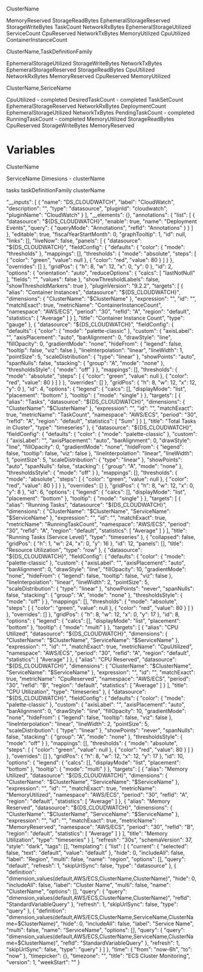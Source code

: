 ClusterName

MemoryReserved
StorageReadBytes
EphemeralStorageReserved
StorageWriteBytes
TaskCount
NetworkRxBytes
EphemeralStorageUtilized
ServiceCount
CpuReserved
NetworkTxBytes
MemoryUtilized
CpuUtilized
ContainerInstanceCount


ClusterName,TaskDefinitionFamily

EphemeralStorageUtilized
StorageWriteBytes
NetworkTxBytes
EphemeralStorageReserved
StorageReadBytes
CpuUtilized
NetworkRxBytes
MemoryReserved
CpuReserved
MemoryUtilized

ClusterName,SericeName

CpuUtilized - completed 
DesiredTaskCount - completed 
TaskSetCount
EphemeralStorageReserved
NetworkRxBytes
DeploymentCount
EphemeralStorageUtilized
NetworkTxBytes
PendingTaskCount - completed
RunningTaskCount - completed 
MemoryUtilized
StorageReadBytes
CpuReserved
StorageWriteBytes
MemoryReserved

# Variables 
ClusterName

ServiceName
Dimesions - clusterName

tasks
taskDefinitionFamily clusterName


"__inputs": [
    {
      "name": "DS_CLOUDWATCH",
      "label": "CloudWatch",
      "description": "",
      "type": "datasource",
      "pluginId": "cloudwatch",
      "pluginName": "CloudWatch"
    }
  ],
  "__elements": {},
  "annotations": {
    "list": [
      {
        "datasource": "${DS_CLOUDWATCH}",
        "enable": true,
        "name": "Deployment Events",
        "query": {
          "queryMode": "Annotations",
          "refId": "Annotations"
        }
      }
    ]
  },
  "editable": true,
  "fiscalYearStartMonth": 0,
  "graphTooltip": 1,
  "id": null,
  "links": [],
  "liveNow": false,
  "panels": [
    {
      "datasource": "${DS_CLOUDWATCH}",
      "fieldConfig": {
        "defaults": {
          "color": {
            "mode": "thresholds"
          },
          "mappings": [],
          "thresholds": {
            "mode": "absolute",
            "steps": [
              {
                "color": "green",
                "value": null
              },
              {
                "color": "red",
                "value": 80
              }
            ]
          }
        },
        "overrides": []
      },
      "gridPos": {
        "h": 8,
        "w": 12,
        "x": 0,
        "y": 0
      },
      "id": 2,
      "options": {
        "orientation": "auto",
        "reduceOptions": {
          "calcs": [
            "lastNotNull"
          ],
          "fields": "",
          "values": false
        },
        "showThresholdLabels": false,
        "showThresholdMarkers": true
      },
      "pluginVersion": "9.2.2",
      "targets": [
        {
          "alias": "Container Instances",
          "datasource": "${DS_CLOUDWATCH}",
          "dimensions": {
            "ClusterName": "$ClusterName"
          },
          "expression": "",
          "id": "",
          "matchExact": true,
          "metricName": "ContainerInstanceCount",
          "namespace": "AWS/ECS",
          "period": "30",
          "refId": "A",
          "region": "default",
          "statistics": [
            "Average"
          ]
        }
      ],
      "title": "Container Instance Count",
      "type": "gauge"
    },
    {
      "datasource": "${DS_CLOUDWATCH}",
      "fieldConfig": {
        "defaults": {
          "color": {
            "mode": "palette-classic"
          },
          "custom": {
            "axisLabel": "",
            "axisPlacement": "auto",
            "barAlignment": 0,
            "drawStyle": "line",
            "fillOpacity": 0,
            "gradientMode": "none",
            "hideFrom": {
              "legend": false,
              "tooltip": false,
              "viz": false
            },
            "lineInterpolation": "linear",
            "lineWidth": 1,
            "pointSize": 5,
            "scaleDistribution": {
              "type": "linear"
            },
            "showPoints": "auto",
            "spanNulls": false,
            "stacking": {
              "group": "A",
              "mode": "none"
            },
            "thresholdsStyle": {
              "mode": "off"
            }
          },
          "mappings": [],
          "thresholds": {
            "mode": "absolute",
            "steps": [
              {
                "color": "green",
                "value": null
              },
              {
                "color": "red",
                "value": 80
              }
            ]
          }
        },
        "overrides": []
      },
      "gridPos": {
        "h": 8,
        "w": 12,
        "x": 12,
        "y": 0
      },
      "id": 4,
      "options": {
        "legend": {
          "calcs": [],
          "displayMode": "list",
          "placement": "bottom"
        },
        "tooltip": {
          "mode": "single"
        }
      },
      "targets": [
        {
          "alias": "Tasks",
          "datasource": "${DS_CLOUDWATCH}",
          "dimensions": {
            "ClusterName": "$ClusterName"
          },
          "expression": "",
          "id": "",
          "matchExact": true,
          "metricName": "TaskCount",
          "namespace": "AWS/ECS",
          "period": "30",
          "refId": "A",
          "region": "default",
          "statistics": [
            "Sum"
          ]
        }
      ],
      "title": "Total Tasks in Cluster",
      "type": "timeseries"
    },
    {
      "datasource": "${DS_CLOUDWATCH}",
      "fieldConfig": {
        "defaults": {
          "color": {
            "mode": "palette-classic"
          },
          "custom": {
            "axisLabel": "",
            "axisPlacement": "auto",
            "barAlignment": 0,
            "drawStyle": "line",
            "fillOpacity": 0,
            "gradientMode": "none",
            "hideFrom": {
              "legend": false,
              "tooltip": false,
              "viz": false
            },
            "lineInterpolation": "linear",
            "lineWidth": 1,
            "pointSize": 5,
            "scaleDistribution": {
              "type": "linear"
            },
            "showPoints": "auto",
            "spanNulls": false,
            "stacking": {
              "group": "A",
              "mode": "none"
            },
            "thresholdsStyle": {
              "mode": "off"
            }
          },
          "mappings": [],
          "thresholds": {
            "mode": "absolute",
            "steps": [
              {
                "color": "green",
                "value": null
              },
              {
                "color": "red",
                "value": 80
              }
            ]
          }
        },
        "overrides": []
      },
      "gridPos": {
        "h": 8,
        "w": 12,
        "x": 0,
        "y": 8
      },
      "id": 6,
      "options": {
        "legend": {
          "calcs": [],
          "displayMode": "list",
          "placement": "bottom"
        },
        "tooltip": {
          "mode": "single"
        }
      },
      "targets": [
        {
          "alias": "Running Tasks",
          "datasource": "${DS_CLOUDWATCH}",
          "dimensions": {
            "ClusterName": "$ClusterName",
            "ServiceName": "$ServiceName"
          },
          "expression": "",
          "id": "",
          "matchExact": true,
          "metricName": "RunningTaskCount",
          "namespace": "AWS/ECS",
          "period": "30",
          "refId": "A",
          "region": "default",
          "statistics": [
            "Average"
          ]
        }
      ],
      "title": "Running Tasks (Service Level)",
      "type": "timeseries"
    },
    {
      "collapsed": false,
      "gridPos": {
        "h": 1,
        "w": 24,
        "x": 0,
        "y": 16
      },
      "id": 12,
      "panels": [],
      "title": "Resource Utilization",
      "type": "row"
    },
    {
      "datasource": "${DS_CLOUDWATCH}",
      "fieldConfig": {
        "defaults": {
          "color": {
            "mode": "palette-classic"
          },
          "custom": {
            "axisLabel": "",
            "axisPlacement": "auto",
            "barAlignment": 0,
            "drawStyle": "line",
            "fillOpacity": 10,
            "gradientMode": "none",
            "hideFrom": {
              "legend": false,
              "tooltip": false,
              "viz": false
            },
            "lineInterpolation": "linear",
            "lineWidth": 2,
            "pointSize": 5,
            "scaleDistribution": {
              "type": "linear"
            },
            "showPoints": "never",
            "spanNulls": false,
            "stacking": {
              "group": "A",
              "mode": "none"
            },
            "thresholdsStyle": {
              "mode": "off"
            }
          },
          "mappings": [],
          "thresholds": {
            "mode": "absolute",
            "steps": [
              {
                "color": "green",
                "value": null
              },
              {
                "color": "red",
                "value": 80
              }
            ]
          }
        },
        "overrides": []
      },
      "gridPos": {
        "h": 8,
        "w": 12,
        "x": 0,
        "y": 17
      },
      "id": 8,
      "options": {
        "legend": {
          "calcs": [],
          "displayMode": "list",
          "placement": "bottom"
        },
        "tooltip": {
          "mode": "multi"
        }
      },
      "targets": [
        {
          "alias": "CPU Utilized",
          "datasource": "${DS_CLOUDWATCH}",
          "dimensions": {
            "ClusterName": "$ClusterName",
            "ServiceName": "$ServiceName"
          },
          "expression": "",
          "id": "",
          "matchExact": true,
          "metricName": "CpuUtilized",
          "namespace": "AWS/ECS",
          "period": "30",
          "refId": "A",
          "region": "default",
          "statistics": [
            "Average"
          ]
        },
        {
          "alias": "CPU Reserved",
          "datasource": "${DS_CLOUDWATCH}",
          "dimensions": {
            "ClusterName": "$ClusterName",
            "ServiceName": "$ServiceName"
          },
          "expression": "",
          "id": "",
          "matchExact": true,
          "metricName": "CpuReserved",
          "namespace": "AWS/ECS",
          "period": "30",
          "refId": "B",
          "region": "default",
          "statistics": [
            "Average"
          ]
        }
      ],
      "title": "CPU Utilization",
      "type": "timeseries"
    },
    {
      "datasource": "${DS_CLOUDWATCH}",
      "fieldConfig": {
        "defaults": {
          "color": {
            "mode": "palette-classic"
          },
          "custom": {
            "axisLabel": "",
            "axisPlacement": "auto",
            "barAlignment": 0,
            "drawStyle": "line",
            "fillOpacity": 10,
            "gradientMode": "none",
            "hideFrom": {
              "legend": false,
              "tooltip": false,
              "viz": false
            },
            "lineInterpolation": "linear",
            "lineWidth": 2,
            "pointSize": 5,
            "scaleDistribution": {
              "type": "linear"
            },
            "showPoints": "never",
            "spanNulls": false,
            "stacking": {
              "group": "A",
              "mode": "none"
            },
            "thresholdsStyle": {
              "mode": "off"
            }
          },
          "mappings": [],
          "thresholds": {
            "mode": "absolute",
            "steps": [
              {
                "color": "green",
                "value": null
              },
              {
                "color": "red",
                "value": 80
              }
            ]
          }
        },
        "overrides": []
      },
      "gridPos": {
        "h": 8,
        "w": 12,
        "x": 12,
        "y": 17
      },
      "id": 10,
      "options": {
        "legend": {
          "calcs": [],
          "displayMode": "list",
          "placement": "bottom"
        },
        "tooltip": {
          "mode": "multi"
        }
      },
      "targets": [
        {
          "alias": "Memory Utilized",
          "datasource": "${DS_CLOUDWATCH}",
          "dimensions": {
            "ClusterName": "$ClusterName",
            "ServiceName": "$ServiceName"
          },
          "expression": "",
          "id": "",
          "matchExact": true,
          "metricName": "MemoryUtilized",
          "namespace": "AWS/ECS",
          "period": "30",
          "refId": "A",
          "region": "default",
          "statistics": [
            "Average"
          ]
        },
        {
          "alias": "Memory Reserved",
          "datasource": "${DS_CLOUDWATCH}",
          "dimensions": {
            "ClusterName": "$ClusterName",
            "ServiceName": "$ServiceName"
          },
          "expression": "",
          "id": "",
          "matchExact": true,
          "metricName": "MemoryReserved",
          "namespace": "AWS/ECS",
          "period": "30",
          "refId": "B",
          "region": "default",
          "statistics": [
            "Average"
          ]
        }
      ],
      "title": "Memory Utilization",
      "type": "timeseries"
    }
  ],
  "refresh": "30s",
  "schemaVersion": 37,
  "style": "dark",
  "tags": [],
  "templating": {
    "list": [
      {
        "current": {
          "selected": false,
          "text": "default",
          "value": "default"
        },
        "hide": 0,
        "includeAll": false,
        "label": "Region",
        "multi": false,
        "name": "region",
        "options": [],
        "query": "default",
        "refresh": 1,
        "skipUrlSync": false,
        "type": "datasource"
      },
      {
        "definition": "dimension_values(default,AWS/ECS,ClusterName,ClusterName)",
        "hide": 0,
        "includeAll": false,
        "label": "Cluster Name",
        "multi": false,
        "name": "ClusterName",
        "options": [],
        "query": {
          "query": "dimension_values(default,AWS/ECS,ClusterName,ClusterName)",
          "refId": "StandardVariableQuery"
        },
        "refresh": 1,
        "skipUrlSync": false,
        "type": "query"
      },
      {
        "definition": "dimension_values(default,AWS/ECS,ClusterName,ServiceName,ClusterName=$ClusterName)",
        "hide": 0,
        "includeAll": false,
        "label": "Service Name",
        "multi": false,
        "name": "ServiceName",
        "options": [],
        "query": {
          "query": "dimension_values(default,AWS/ECS,ClusterName,ServiceName,ClusterName=$ClusterName)",
          "refId": "StandardVariableQuery"
        },
        "refresh": 1,
        "skipUrlSync": false,
        "type": "query"
      }
    ]
  },
  "time": {
    "from": "now-6h",
    "to": "now"
  },
  "timepicker": {},
  "timezone": "",
  "title": "ECS Cluster Monitoring",
  "version": 1,
  "weekStart": ""
}
